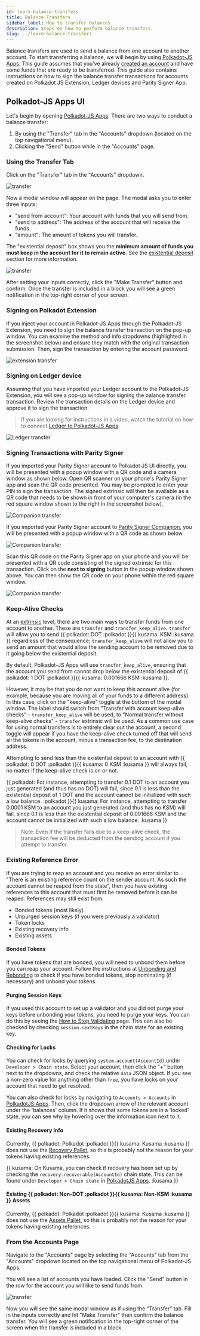 ```yaml
---
id: learn-balance-transfers
title: Balance Transfers
sidebar_label: How to transfer Balances
description: Steps on how to perform balance transfers.
slug: ../learn-balance-transfers
---
```


Balance transfers are used to send a balance from one account to another account. To start
transferring a balance, we will begin by using [Polkadot-JS Apps][]. This guide assumes that you've
already [created an account](learn-account-generation.md) and have some funds that are ready to be
transferred. This guide also contains instructions on how to sign the balance transfer transactions
for accounts created on Polkadot JS Extension, Ledger devices and Parity Signer App.

## Polkadot-JS Apps UI

Let's begin by opening [Polkadot-JS Apps][]. There are two ways to conduct a balance transfer:

1. By using the "Transfer" tab in the "Accounts" dropdown (located on the top navigational menu).
2. Clicking the "Send" button while in the "Accounts" page.

### Using the Transfer Tab

Click on the "Transfer" tab in the "Accounts" dropdown.

![transfer](../assets/transfer-1.png)

Now a modal window will appear on the page. The modal asks you to enter three inputs:

- "send from account": Your account with funds that you will send from.
- "send to address": The address of the account that will receive the funds.
- "amount": The amount of tokens you will transfer.

The "existential deposit" box shows you the **minimum amount of funds you must keep in the account
for it to remain active.** See the [existential deposit][] section for more information.

![transfer](../assets/transfer-2.png)

After setting your inputs correctly, click the "Make Transfer" button and confirm. Once the transfer
is included in a block you will see a green notification in the top-right corner of your screen.

### Signing on Polkadot Extension

If you inject your account in Polkadot-JS Apps through the Polkadot-JS Extension, you need to sign the balance transfer transaction
on the pop-up window. You can examine the method and info dropdowns (highlighted in the screenshot below) and ensure they match with the original transaction submission. Then, sign the transaction by entering the account password.

![extension transfer](../assets/accounts/extenstion-transaction.png)

### Signing on Ledger device

Assuming that you have imported your Ledger account to the Polkadot-JS Extension, you will see a pop-up window for signing the balance transfer transaction. Review the transaction details on the Ledger device and approve it to sign the transaction.

> If you are looking for instructions in a video, watch the tutorial on how to connect [Ledger to Polkadot-JS Apps](https://youtu.be/7VlTncHCGPc).

![Ledger transfer](../assets/accounts/ledger-transaction.png)

### Signing Transactions with Parity Signer

If you imported your Parity Signer account to Polkadot JS UI directly, you will be presented with a popup window with a QR code and a camera window as shown below.
Open QR scanner on your phone's Parity Signer app and scan the QR code presented. You may be prompted to enter your PIN to sign the transaction.
The signed extrinsic will then be available as a QR code that needs to be shown in front of your computer's camera (in the red square window shown to the right in the screenshot below).

![Companion transfer](../assets/accounts/signer-transaction.png)

If you imported your Parity Signer account to [Parity Signer Companion](https://parity.link/signer-companion), you will be presented with a popup window with a QR code as shown below.

![Companion transfer](../assets/accounts/companion-transfer.png)

Scan this QR code on the Parity Signer app on your phone and you will be presented with a QR code consisting of the signed extrinsic for this transaction. Click on the **next to signing** button in the popup window shown above. You can then show the QR code on your phone within the red square window.

![Companion transfer](../assets/accounts/companion-transfer2.png)


### Keep-Alive Checks

At an [extrinsic](../general/glossary.md#extrinsic) level, there are two main ways to transfer funds
from one account to another. These are `transfer` and `transfer_keep_alive`. `transfer` will allow you
to send {{ polkadot: DOT :polkadot }}{{ kusama: KSM :kusama }} regardless of the consequence;
`transfer_keep_alive` will not allow you to send an amount
that would allow the sending account to be removed due to it going below the existential deposit.

By default, Polkadot-JS Apps will use `transfer_keep_alive`, ensuring that the account you send from
cannot drop below the existential deposit of
{{ polkadot: 1 DOT :polkadot }}{{ kusama: 0.001666 KSM :kusama }}.

However, it may be that you do not want to keep this account alive (for example, because you are moving
all of your funds to a different address). In this case, click on the "keep-alive" toggle at the bottom
of the modal window. The label should switch from "Transfer with account keep-alive
checks" - `transfer_keep_alive` will be used, to "Normal transfer without keep-alive checks" -
`transfer` extrinsic will be used. As a common use case for using normal transfers is to entirely clear
out the account, a second toggle will appear if you have the keep-alive check turned off that will send all
the tokens in the account, minus a transaction fee, to the destination address.

Attempting to send less than the existential deposit to an account with
{{ polkadot: 0 DOT :polkadot }}{{ kusama: 0 KSM :kusama }} will always fail, no matter if the keep-alive
check is on or not.

{{ polkadot: For instance, attempting to transfer 0.1 DOT to an account you just generated
(and thus has no DOT) will fail, since 0.1 is less than the existential deposit of 1 DOT and the account
cannot be initialized with such a low balance. :polkadot }}{{ kusama: For instance, attempting to transfer
0.0001 KSM to an account you just generated (and thus has no KSM) will fail, since 0.1 is less than the
existential deposit of 0.001666 KSM and the account cannot be initialized with such a low balance. :kusama }}

> Note: Even if the transfer fails due to a keep-alive check, the transaction fee will be deducted
> from the sending account if you attempt to transfer.

### Existing Reference Error

If you are trying to reap an account and you receive an error similar to "There is an existing
reference count on the sender account. As such the account cannot be reaped from the state", then
you have existing references to this account that must first be removed before it can be reaped.
References may still exist from:

- Bonded tokens (most likely)
- Unpurged session keys (if you were previously a validator)
- Token locks
- Existing recovery info
- Existing assets

#### Bonded Tokens

If you have tokens that are bonded, you will need to unbond them before you can reap your account.
Follow the instructions at [Unbonding and Rebonding](../maintain/maintain-guides-how-to-unbond.md) to check if
you have bonded tokens, stop nominating (if necessary) and unbond your tokens.

#### Purging Session Keys

If you used this account to set up a validator and you did not purge your keys before unbonding your
tokens, you need to purge your keys. You can do this by seeing the
[How to Stop Validating](../maintain/maintain-guides-how-to-stop-validating.md) page. This can also be
checked by checking `session.nextKeys` in the chain state for an existing key.

#### Checking for Locks

You can check for locks by querying `system.account(AccountId)` under `Developer > Chain state`.
Select your account, then click the "+" button next to the dropdowns, and check the relative `data`
JSON object. If you see a non-zero value for anything other than `free`, you have locks on your
account that need to get resolved.

You can also check for locks by navigating to `Accounts > Accounts` in
[PolkadotJS Apps](https://polkadot.js.org/apps/#/). Then, click the dropdown arrow of the relevant
account under the 'balances' column. If it shows that some tokens are in a 'locked' state, you can
see why by hovering over the information icon next to it.

#### Existing Recovery Info

Currently, {{ polkadot: Polkadot :polkadot }}{{ kusama: Kusama :kusama }} does not use the
[Recovery Pallet](https://github.com/paritytech/substrate/blob/master/frame/recovery/), so this is
probably not the reason for your tokens having existing references.

{{ kusama: On Kusama, you can check if recovery has been set up by checking the `recovery.recoverable(AccountId)`
chain state. This can be found under `Developer > Chain state` in [PolkadotJS Apps][polkadot-js apps]. :kusama }}

#### Existing {{ polkadot: Non-DOT :polkadot }}{{ kusama: Non-KSM :kusama }} Assets

Currently, {{ polkadot: Polkadot :polkadot }}{{ kusama: Kusama :kusama }} does not use the
[Assets Pallet](https://github.com/paritytech/substrate/tree/master/frame/assets), so this is
probably not the reason for your tokens having existing references.

### From the Accounts Page

Navigate to the "Accounts" page by selecting the "Accounts" tab from the "Accounts" dropdown located
on the top navigational menu of Polkadot-JS Apps.

You will see a list of accounts you have loaded. Click the "Send" button in the row for the account
you will like to send funds from.

![transfer](../assets/transfer-3.png)

Now you will see the same modal window as if using the "Transfer" tab. Fill in the inputs correctly
and hit "Make Transfer" then confirm the balance transfer. You will see a green notification in the
top-right corner of the screen when the transfer is included in a block.

[polkadot-js apps]: https://polkadot.js.org/apps
[existential deposit]: ../build/build-protocol-info.md#existential-deposit
